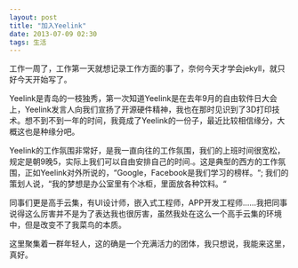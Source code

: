 ```yaml
---
layout: post
title: "加入Yeelink"
date: 2013-07-09 02:30
tags: 生活
---
```


工作一周了，工作第一天就想记录工作方面的事了，奈何今天才学会jekyll，就只好今天开始写了。

Yeelink是青岛的一枝独秀，第一次知道Yeelink是在去年9月的自由软件日大会上，Yeelink发言人向我们宣扬了开源硬件精神，我也在那时见识到了3D打印技术。想不到不到一年的时间，我竟成了Yeelink的一份子，最近比较相信缘分，大概这也是种缘分吧。

Yeelink的工作氛围非常好，是我一直向往的工作氛围，我们的上班时间很宽松，规定是朝9晚5，实际上我们可以自由安排自己的时间.。这是典型的西方的工作氛围，正如Yeelink对外所说的，“Google，Facebook是我们学习的榜样。“; 我们的策划人说，“我的梦想是办公室里有个冰柜，里面放各种饮料。“

同事们更是高手云集，有UI设计师，嵌入式工程师，APP开发工程师......我把同事说得这么厉害并不是为了表达我也很厉害，虽然我处在这么一个高手云集的环境中，但是改变不了我菜鸟的本质。

这里聚集着一群年轻人，这的确是一个充满活力的团体，我只想说，我能来这里，真好。
